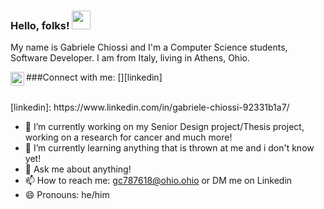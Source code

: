 ### Hello, folks! <img src="https://raw.githubusercontent.com/MartinHeinz/MartinHeinz/master/wave.gif" width="30px">

My name is Gabriele Chiossi and I'm a Computer Science students, Software Developer. I am from Italy, living in Athens, Ohio. 

###Connect with me:
[<img align="left" alt="codeSTACKr | LinkedIn" width="22px" src="https://cdn.jsdelivr.net/npm/simple-icons@v3/icons/linkedin.svg" />][linkedin]

<br />
[linkedin]: https://www.linkedin.com/in/gabriele-chiossi-92331b1a7/

- 🔭 I’m currently working on my Senior Design project/Thesis project, working on a research for cancer and much more!
- 🌱 I’m currently learning anything that is thrown at me and i don't know yet!
- 💬 Ask me about anything!
- 📫 How to reach me: gc787618@ohio.ohio or DM me on Linkedin
- 😄 Pronouns: he/him
